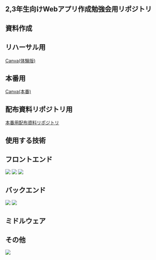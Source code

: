 ## 2,3年生向けWebアプリ作成勉強会用リポジトリ

## 資料作成
## リハーサル用
<div>
  <a href="https://www.canva.com/design/DAGDrQDL2A8/O--fFarpocXu0PmWrh4syg/edit?utm_content=DAGDrQDL2A8&utm_campaign=designshare&utm_medium=link2&utm_source=sharebutton">
    <p>
      Canva(体験版)
    </p>
  </a>
</div>

## 本番用
  <div>
    <a href="https://www.canva.com/design/DAGEcYD4KIE/fh1SWIve6n1gIYuBhN0aWg/edit?utm_content=DAGEcYD4KIE&utm_campaign=designshare&utm_medium=link2&utm_source=sharebutton">
      <p>
        Canva(本番)
      </p>
    </a>
  </div>

## 配布資料リポジトリ用
<div>
    <a href="https://github.com/Programing-Study-Society/Study_Webapp_handouts">
      <p>
        本番用配布資料リポジトリ
      </p>
    </a>
  </div>


## 使用する技術

## フロントエンド
<p style="display: inline">
  <img src="https://img.shields.io/badge/-HTML-000000.svg?logo=html5&style=for-the-badge">
  <img src="https://img.shields.io/badge/-CSS-1572B6.svg?logo=css3&style=for-the-badge">
  <img src="https://img.shields.io/badge/-JavaScript-000000.svg?logo=javascript&style=for-the-badge">
</p>

## バックエンド
<p style="display: inline">
  <img src="https://img.shields.io/badge/-Python-ffff00.svg?logo=python&style=for-the-badge">
  <img src="https://img.shields.io/badge/-Flask-000000.svg?logo=flask&style=for-the-badge">
</p>

## ミドルウェア

## その他
<p style="display: inline">
  <img src="https://img.shields.io/badge/-Canva-f5f5f5.svg?logo=canva&style=for-the-badge">
</p>
